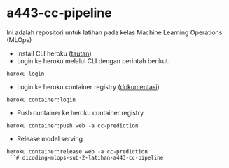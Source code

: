 # a443-cc-pipeline
Ini adalah repositori untuk latihan pada kelas Machine Learning Operations (MLOps)

- Install CLI heroku ([tautan](https://devcenter.heroku.com/articles/heroku-cli#install-the-heroku-cli))
- Login ke heroku melalui CLI dengan perintah berikut.
```
heroku login
```
- Login ke heroku container registry ([dokumentasi](https://devcenter.heroku.com/articles/container-registry-and-runtime#logging-in-to-the-registry:~:text=%24-,heroku%20container%3Alogin,-or%20directly%20via))

```
heroku container:login
```

- Push container ke heroku container registry

```
heroku container:push web -a cc-prediction
```

- Release model serving

```
heroku container:release web -a cc-prediction
```#   d i c o d i n g - m l o p s - s u b - 2 - l a t i h a n - a 4 4 3 - c c - p i p e l i n e  
 